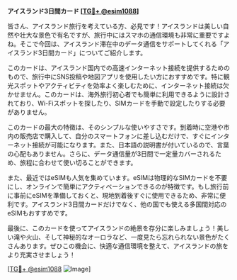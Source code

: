 **アイスランド3日間カード [[TG💪+ @esim1088](https://t.me/s/esim1088)]**

皆さん、アイスランド旅行を考えている方、必見です！アイスランドは美しい自然や壮大な景色で有名ですが、旅行中にはスマホの通信環境も非常に重要ですよね。そこで今回は、アイスランド滞在中のデータ通信をサポートしてくれる「アイスランド3日間カード」についてご紹介します。

このカードは、アイスランド国内での高速インターネット接続を提供するためのもので、旅行中にSNS投稿や地図アプリを使用したい方におすすめです。特に観光スポットやアクティビティを効率よく楽しむために、インターネット接続は欠かせません。このカードは、海外旅行初心者でも簡単に利用できるように設計されており、Wi-Fiスポットを探したり、SIMカードを手動で設定したりする必要がありません。

このカードの最大の特徴は、そのシンプルな使いやすさです。到着時に空港や市内の販売店で購入して、自分のスマートフォンに差し込むだけで、すぐにインターネット接続が可能になります。また、日本語の説明書が付いているので、言葉の心配もありません。さらに、データ通信量が3日間で一定量カバーされるため、旅程に合わせて使い切ることができます。

また、最近ではeSIMも人気を集めています。eSIMは物理的なSIMカードを不要にし、オンラインで簡単にアクティベーションできるのが特徴です。もし旅行前に事前にeSIMを準備しておくと、現地到着後すぐに使用できるため、非常に便利です。アイスランド3日間カードだけでなく、他の国でも使える多国間対応のeSIMもおすすめです。

最後に、このカードを使ってアイスランドの絶景を存分に楽しみましょう！美しい滝や火山、そして神秘的なオーロラなど、一度見たら忘れられない景色がたくさんあります。ぜひこの機会に、快適な通信環境を整えて、アイスランドの旅をより充実させましょう！

[[TG💪+ @esim1088](https://t.me/s/esim1088) ![Image](https://i.postimg.cc/Y0z9fWf4/image.png)]